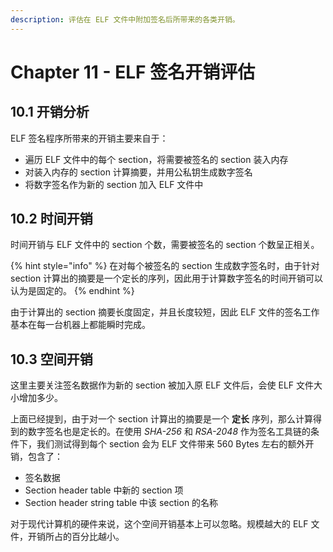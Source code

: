 ```yaml
---
description: 评估在 ELF 文件中附加签名后所带来的各类开销。
---
```


# Chapter 11 - ELF 签名开销评估

## 10.1 开销分析

ELF 签名程序所带来的开销主要来自于：

* 遍历 ELF 文件中的每个 section，将需要被签名的 section 装入内存
* 对装入内存的 section 计算摘要，并用公私钥生成数字签名
* 将数字签名作为新的 section 加入 ELF 文件中

## 10.2 时间开销

时间开销与 ELF 文件中的 section 个数，需要被签名的 section 个数呈正相关。

{% hint style="info" %}
在对每个被签名的 section 生成数字签名时，由于针对 section 计算出的摘要是一个定长的序列，因此用于计算数字签名的时间开销可以认为是固定的。
{% endhint %}

由于计算出的 section 摘要长度固定，并且长度较短，因此 ELF 文件的签名工作基本在每一台机器上都能瞬时完成。

## 10.3 空间开销

这里主要关注签名数据作为新的 section 被加入原 ELF 文件后，会使 ELF 文件大小增加多少。

上面已经提到，由于对一个 section 计算出的摘要是一个 **定长** 序列，那么计算得到的数字签名也是定长的。在使用 _SHA-256_ 和 _RSA-2048_ 作为签名工具链的条件下，我们测试得到每个 section 会为 ELF 文件带来 560 Bytes 左右的额外开销，包含了：

* 签名数据
* Section header table 中新的 section 项
* Section header string table 中该 section 的名称

对于现代计算机的硬件来说，这个空间开销基本上可以忽略。规模越大的 ELF 文件，开销所占的百分比越小。

